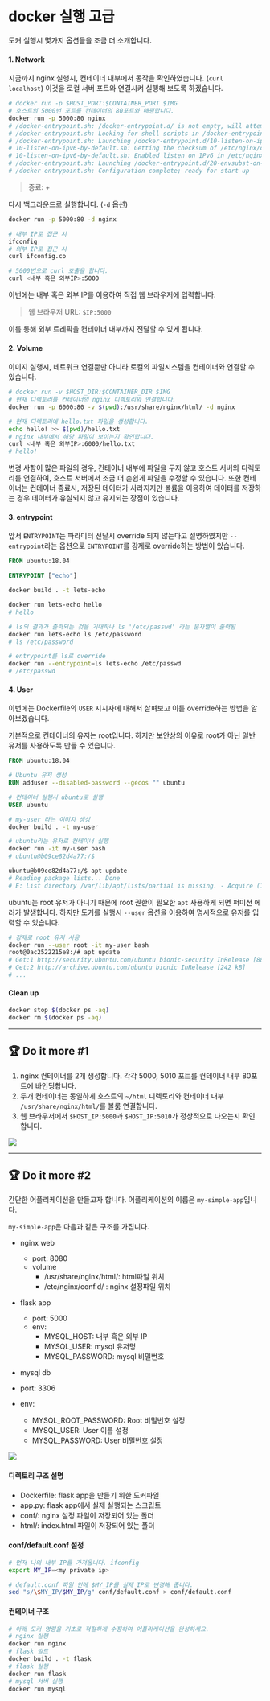# docker 실행 고급

도커 실행시 몇가지 옵션들을 조금 더 소개합니다.

#### 1. Network

지금까지 nginx 실행시, 컨테이너 내부에서 동작을 확인하였습니다. (`curl localhost`) 이것을 로컬 서버 포트와 연결시켜 실행해 보도록 하겠습니다.

```bash
# docker run -p $HOST_PORT:$CONTAINER_PORT $IMG
# 호스트의 5000번 포트를 컨테이너의 80포트와 매핑합니다.
docker run -p 5000:80 nginx
# /docker-entrypoint.sh: /docker-entrypoint.d/ is not empty, will attempt to perform configuration
# /docker-entrypoint.sh: Looking for shell scripts in /docker-entrypoint.d/
# /docker-entrypoint.sh: Launching /docker-entrypoint.d/10-listen-on-ipv6-by-default.sh
# 10-listen-on-ipv6-by-default.sh: Getting the checksum of /etc/nginx/conf.d/default.conf
# 10-listen-on-ipv6-by-default.sh: Enabled listen on IPv6 in /etc/nginx/conf.d/default.conf
# /docker-entrypoint.sh: Launching /docker-entrypoint.d/20-envsubst-on-templates.sh
# /docker-entrypoint.sh: Configuration complete; ready for start up
```

> 종료: <CTRL> + <C>

다시 백그라운드로 실행합니다. (`-d` 옵션)

```bash
docker run -p 5000:80 -d nginx

# 내부 IP로 접근 시
ifconfig 
# 외부 IP로 접근 시
curl ifconfig.co

# 5000번으로 curl 호출을 합니다.
curl <내부 혹은 외부IP>:5000
```

이번에는 내부 혹은 외부 IP를 이용하여 직접 웹 브라우저에 입력합니다.

> 웹 브라우저 URL: `$IP:5000`

이를 통해 외부 트레픽을 컨테이너 내부까지 전달할 수 있게 됩니다.

#### 2. Volume

이미지 실행시, 네트워크 연결뿐만 아니라 로컬의 파일시스템을 컨테이너와 연결할 수 있습니다.

```bash
# docker run -v $HOST_DIR:$CONTAINER_DIR $IMG
# 현재 디렉토리를 컨테이너의 nginx 디렉토리와 연결합니다.
docker run -p 6000:80 -v $(pwd):/usr/share/nginx/html/ -d nginx

# 현재 디렉토리에 hello.txt 파일을 생성합니다.
echo hello! >> $(pwd)/hello.txt
# nginx 내부에서 해당 파일이 보이는지 확인합니다.
curl <내부 혹은 외부IP>:6000/hello.txt
# hello!
```

변경 사항이 많은 파일의 경우, 컨테이너 내부에 파일을 두지 않고 호스트 서버의 디렉토리를 연결하여, 호스트 서버에서 조금 더 손쉽게 파일을 수정할 수 있습니다. 또한 컨테이너는 컨테이너 종료시, 저장된 데이터가 사라지지만 볼륨을 이용하여 데이터를 저장하는 경우 데이터가 유실되지 않고 유지되는 장점이 있습니다.

#### 3. entrypoint

앞서 `ENTRYPOINT`는 파라미터 전달시 override 되지 않는다고 설명하였지만 `--entrypoint`라는 옵션으로 `ENTRYPOINT`를 강제로 override하는 방법이 있습니다.

```Dockerfile
FROM ubuntu:18.04

ENTRYPOINT ["echo"]
```

```bash
docker build . -t lets-echo

docker run lets-echo hello
# hello

# ls의 결과가 출력되는 것을 기대하나 ls '/etc/passwd' 라는 문자열이 출력됨
docker run lets-echo ls /etc/password
# ls /etc/password

# entrypoint를 ls로 override
docker run --entrypoint=ls lets-echo /etc/passwd
# /etc/passwd
```

#### 4. User

이번에는 Dockerfile의 `USER` 지시자에 대해서 살펴보고 이를 override하는 방법을 알아보겠습니다.

기본적으로 컨테이너의 유저는 root입니다. 하지만 보안상의 이유로 root가 아닌 일반 유저를 사용하도록 만들 수 있습니다.

```Dockerfile
FROM ubuntu:18.04

# Ubuntu 유저 생성
RUN adduser --disabled-password --gecos "" ubuntu

# 컨테이너 실행시 ubuntu로 실행
USER ubuntu
```

```bash
# my-user 라는 이미지 생성
docker build . -t my-user

# ubuntu라는 유저로 컨테이너 실행
docker run -it my-user bash
# ubuntu@b09ce82d4a77:/$

ubuntu@b09ce82d4a77:/$ apt update
# Reading package lists... Done
# E: List directory /var/lib/apt/lists/partial is missing. - Acquire (13: Permission denied)
```

ubuntu는 root 유저가 아니기 때문에 root 권한이 필요한 `apt` 사용하게 되면 퍼미션 에러가 발생합니다. 하지만 도커를 실행시 `--user` 옵션을 이용하여 명시적으로 유저를 입력할 수 있습니다.

```bash
# 강제로 root 유저 사용
docker run --user root -it my-user bash
root@0ac2522215e8:/# apt update
# Get:1 http://security.ubuntu.com/ubuntu bionic-security InRelease [88.7 kB]
# Get:2 http://archive.ubuntu.com/ubuntu bionic InRelease [242 kB]
# ...
```

#### Clean up

```bash
docker stop $(docker ps -aq)
docker rm $(docker ps -aq)
```

---

## :trophy: Do it more #1

1. nginx 컨테이너를 2개 생성합니다. 각각 5000, 5010 포트를 컨테이너 내부 80포트에 바인딩합니다.
2. 두개 컨테이너는 동일하게 호스트의 `~/html` 디렉토리와 컨테이너 내부 `/usr/share/nginx/html/`를 볼룸 연결합니다.
3. 웹 브라우저에서 `$HOST_IP:5000`과 `$HOST_IP:5010`가 정상적으로 나오는지 확인합니다.

![](01-01.png)

---

## :trophy: Do it more #2

간단한 어플리케이션을 만들고자 합니다. 어플리케이션의 이름은 `my-simple-app`입니다.

`my-simple-app`은 다음과 같은 구조를 가집니다.
- nginx web
  - port: 8080
  - volume
  	- /usr/share/nginx/html/: html파일 위치
  	- /etc/nginx/conf.d/    : nginx 설정파일 위치

- flask app
  - port: 5000
  - env:
  	- MYSQL_HOST: 내부 혹은 외부 IP
    - MYSQL_USER: mysql 유저명
    - MYSQL_PASSWORD: mysql 비밀번호
- mysql db
 - port: 3306
 - env:
   - MYSQL_ROOT_PASSWORD: Root 비밀번호 설정
   - MYSQL_USER: User 이름 설정
   - MYSQL_PASSWORD: User 비밀번호 설정

![](04-01.png)

#### 디렉토리 구조 설명
- Dockerfile: flask app을 만들기 위한 도커파일
- app.py: flask app에서 실제 실행되는 스크립트
- conf/: nginx 설정 파일이 저장되어 있는 폴더
- html/: index.html 파일이 저장되어 있는 폴더


#### conf/default.conf 설정
```bash
# 먼저 나의 내부 IP를 가져옵니다. ifconfig
export MY_IP=<my private ip>

# default.conf 파일 안에 $MY_IP를 실제 IP로 변경해 줍니다.
sed "s/\$MY_IP/$MY_IP/g" conf/default.conf > conf/default.conf
```

#### 컨테이너 구조

```bash
# 아래 도커 명령을 기초로 적절하게 수정하여 어플리케이션을 완성하세요.
# nginx 실행
docker run nginx
# flask 빌드
docker build . -t flask
# flask 실행
docker run flask
# mysql 서버 실행
docker run mysql
```